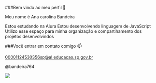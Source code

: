  ###Bem vindo ao meu perfil 🖤

Meu nome é Ana carolina Bandeira 

Estou estudando na Alura
Estou desenvolvendo linguagem de JavaScript
Utilizo esse espaço para minha organização e compartihamento dos projetos desenvolvindos

###Você entrar em contato comigo 📫

00001124530356sp@al.educacao.sp.gov.br

@bandeira764

![](https://media1.tenor.com/m/yRba6sQdJ0MAAAAC/angel-lilo-and-stitch.gif)
